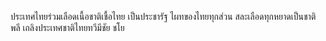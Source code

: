 ประเทศไทยร่วมเลือดเนื้อชาติเชื้อไทย
เป็นประชารัฐ ไผทของไทยทุกส่วน
สละเลือดทุกหยาดเป็นชาติพลี
เถลิงประเทศชาติไทยทวีมีชัย ชโย
